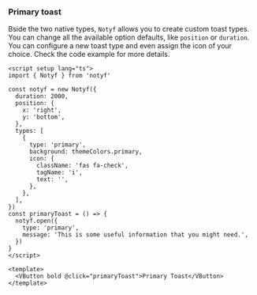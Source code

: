 ### Primary toast

Bside the two native types, `Notyf` allows you to create custom toast types.
You can change all the available option defaults, like `position` or `duration`.
You can configure a new toast type and even assign the icon of your choice.
Check the code example for more details.

<!--code-->

```vue
<script setup lang="ts">
import { Notyf } from 'notyf'

const notyf = new Notyf({
  duration: 2000,
  position: {
    x: 'right',
    y: 'bottom',
  },
  types: [
    {
      type: 'primary',
      background: themeColors.primary,
      icon: {
        className: 'fas fa-check',
        tagName: 'i',
        text: '',
      },
    },
  ],
})
const primaryToast = () => {
  notyf.open({
    type: 'primary',
    message: 'This is some useful information that you might need.',
  })
}
</script>

<template>
  <VButton bold @click="primaryToast">Primary Toast</VButton>
</template>
```

<!--/code-->
